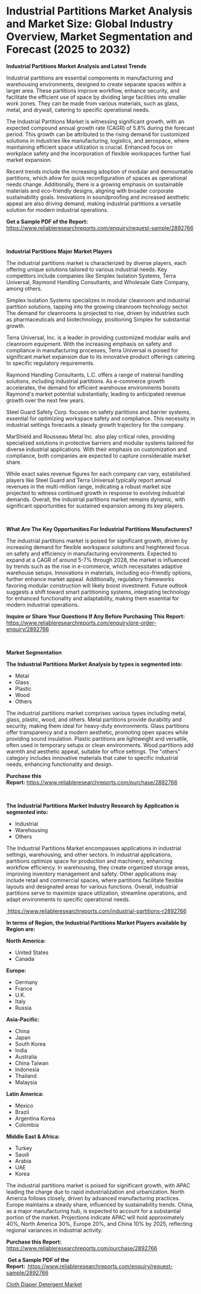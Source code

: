 <p><h1>Industrial Partitions Market Analysis and Market Size: Global Industry Overview, Market Segmentation and Forecast (2025 to 2032)</h1></p><p><strong>Industrial Partitions Market Analysis and Latest Trends</strong></p>
<p><p>Industrial partitions are essential components in manufacturing and warehousing environments, designed to create separate spaces within a larger area. These partitions improve workflow, enhance security, and facilitate the efficient use of space by dividing large facilities into smaller work zones. They can be made from various materials, such as glass, metal, and drywall, catering to specific operational needs.</p><p>The Industrial Partitions Market is witnessing significant growth, with an expected compound annual growth rate (CAGR) of 5.8% during the forecast period. This growth can be attributed to the rising demand for customized solutions in industries like manufacturing, logistics, and aerospace, where maintaining efficient space utilization is crucial. Enhanced focus on workplace safety and the incorporation of flexible workspaces further fuel market expansion.</p><p>Recent trends include the increasing adoption of modular and demountable partitions, which allow for quick reconfiguration of spaces as operational needs change. Additionally, there is a growing emphasis on sustainable materials and eco-friendly designs, aligning with broader corporate sustainability goals. Innovations in soundproofing and increased aesthetic appeal are also driving demand, making industrial partitions a versatile solution for modern industrial operations.</p></p>
<p><strong>Get a Sample PDF of the Report:&nbsp;</strong> <a href="https://www.reliableresearchreports.com/enquiry/request-sample/2892766?utm_campaign=3110&utm_medium=2&utm_source=Github&utm_content=ia&utm_term=15032025&utm_id=industrial-partitions">https://www.reliableresearchreports.com/enquiry/request-sample/2892766</a></p>
<p>&nbsp;</p>
<p><strong>Industrial Partitions Major Market Players</strong></p>
<p><p>The industrial partitions market is characterized by diverse players, each offering unique solutions tailored to various industrial needs. Key competitors include companies like Simplex Isolation Systems, Terra Universal, Raymond Handling Consultants, and Wholesale Gate Company, among others.</p><p>Simplex Isolation Systems specializes in modular cleanroom and industrial partition solutions, tapping into the growing cleanroom technology sector. The demand for cleanrooms is projected to rise, driven by industries such as pharmaceuticals and biotechnology, positioning Simplex for substantial growth.</p><p>Terra Universal, Inc. is a leader in providing customized modular walls and cleanroom equipment. With the increasing emphasis on safety and compliance in manufacturing processes, Terra Universal is poised for significant market expansion due to its innovative product offerings catering to specific regulatory requirements.</p><p>Raymond Handling Consultants, L.C. offers a range of material handling solutions, including industrial partitions. As e-commerce growth accelerates, the demand for efficient warehouse environments boosts Raymond's market potential substantially, leading to anticipated revenue growth over the next few years.</p><p>Steel Guard Safety Corp. focuses on safety partitions and barrier systems, essential for optimizing workspace safety and compliance. This necessity in industrial settings forecasts a steady growth trajectory for the company.</p><p>MarShield and Rousseau Metal Inc. also play critical roles, providing specialized solutions in protective barriers and modular systems tailored for diverse industrial applications. With their emphasis on customization and compliance, both companies are expected to capture considerable market share.</p><p>While exact sales revenue figures for each company can vary, established players like Steel Guard and Terra Universal typically report annual revenues in the multi-million range, indicating a robust market size projected to witness continued growth in response to evolving industrial demands. Overall, the industrial partitions market remains dynamic, with significant opportunities for sustained expansion among its key players.</p></p>
<p>&nbsp;</p>
<p><strong>What Are The Key Opportunities For Industrial Partitions Manufacturers?</strong></p>
<p><p>The industrial partitions market is poised for significant growth, driven by increasing demand for flexible workspace solutions and heightened focus on safety and efficiency in manufacturing environments. Expected to expand at a CAGR of around 5-7% through 2028, the market is influenced by trends such as the rise in e-commerce, which necessitates adaptive warehouse setups. Innovations in materials, including eco-friendly options, further enhance market appeal. Additionally, regulatory frameworks favoring modular construction will likely boost investment. Future outlook suggests a shift toward smart partitioning systems, integrating technology for enhanced functionality and adaptability, making them essential for modern industrial operations.</p></p>
<p><strong>Inquire or Share Your Questions If Any Before Purchasing This Report:</strong> <a href="https://www.reliableresearchreports.com/enquiry/pre-order-enquiry/2892766?utm_campaign=3110&utm_medium=2&utm_source=Github&utm_content=ia&utm_term=15032025&utm_id=industrial-partitions">https://www.reliableresearchreports.com/enquiry/pre-order-enquiry/2892766</a></p>
<p>&nbsp;</p>
<p><strong>Market Segmentation</strong></p>
<p><strong>The Industrial Partitions Market Analysis by types is segmented into:</strong></p>
<p><ul><li>Metal</li><li>Glass</li><li>Plastic</li><li>Wood</li><li>Others</li></ul></p>
<p><p>The industrial partitions market comprises various types including metal, glass, plastic, wood, and others. Metal partitions provide durability and security, making them ideal for heavy-duty environments. Glass partitions offer transparency and a modern aesthetic, promoting open spaces while providing sound insulation. Plastic partitions are lightweight and versatile, often used in temporary setups or clean environments. Wood partitions add warmth and aesthetic appeal, suitable for office settings. The "others" category includes innovative materials that cater to specific industrial needs, enhancing functionality and design.</p></p>
<p><strong>Purchase this Report:&nbsp;</strong><a href="https://www.reliableresearchreports.com/purchase/2892766?utm_campaign=3110&utm_medium=2&utm_source=Github&utm_content=ia&utm_term=15032025&utm_id=industrial-partitions">https://www.reliableresearchreports.com/purchase/2892766</a></p>
<p>&nbsp;</p>
<p><strong>The Industrial Partitions Market Industry Research by Application is segmented into:</strong></p>
<p><ul><li>Industrial</li><li>Warehousing</li><li>Others</li></ul></p>
<p><p>The Industrial Partitions Market encompasses applications in industrial settings, warehousing, and other sectors. In industrial applications, partitions optimize space for production and machinery, enhancing workflow efficiency. In warehousing, they create organized storage areas, improving inventory management and safety. Other applications may include retail and commercial spaces, where partitions facilitate flexible layouts and designated areas for various functions. Overall, industrial partitions serve to maximize space utilization, streamline operations, and adapt environments to specific operational needs.</p></p>
<p><a href="https://www.reliableresearchreports.com/industrial-partitions-r2892766?utm_campaign=3110&utm_medium=2&utm_source=Github&utm_content=ia&utm_term=15032025&utm_id=industrial-partitions">&nbsp;https://www.reliableresearchreports.com/industrial-partitions-r2892766</a></p>
<p><strong>In terms of Region, the Industrial Partitions Market Players available by Region are:</strong></p>
<p>
    <p> <strong> North America: </strong>
        <ul>
            <li>United States</li>
            <li>Canada</li>
        </ul>
        </p> 
    <p> <strong> Europe: </strong>
        <ul>
            <li>Germany</li>
            <li>France</li>
            <li>U.K.</li>
            <li>Italy</li>
            <li>Russia</li>
        </ul>
        </p> 
    <p> <strong> Asia-Pacific: </strong>
        <ul>
            <li>China</li>
            <li>Japan</li>
            <li>South Korea</li>
            <li>India</li>
            <li>Australia</li>
            <li>China Taiwan</li>
            <li>Indonesia</li>
            <li>Thailand</li>
            <li>Malaysia</li>
        </ul>
        </p> 
    <p> <strong> Latin America: </strong>
        <ul>
            <li>Mexico</li>
            <li>Brazil</li>
            <li>Argentina Korea</li>
            <li>Colombia</li>
        </ul>
        </p> 
    <p> <strong> Middle East & Africa: </strong>
        <ul>
            <li>Turkey</li>
            <li>Saudi</li>
            <li>Arabia</li>
            <li>UAE</li>
            <li>Korea</li>
        </ul>
    </p>
    </p>
<p><p>The industrial partitions market is poised for significant growth, with APAC leading the charge due to rapid industrialization and urbanization. North America follows closely, driven by advanced manufacturing practices. Europe maintains a steady share, influenced by sustainability trends. China, as a major manufacturing hub, is expected to account for a substantial portion of the market. Projections indicate APAC will hold approximately 40%, North America 30%, Europe 20%, and China 10% by 2025, reflecting regional variances in industrial activity.</p></p>
<p><strong>Purchase this Report: </strong><a href="https://www.reliableresearchreports.com/purchase/2892766?utm_campaign=3110&utm_medium=2&utm_source=Github&utm_content=ia&utm_term=15032025&utm_id=industrial-partitions">https://www.reliableresearchreports.com/purchase/2892766</a></p>
<p>&nbsp;<strong>Get a Sample PDF of the Report:&nbsp;&nbsp;</strong><a href="https://www.reliableresearchreports.com/enquiry/request-sample/2892766?utm_campaign=3110&utm_medium=2&utm_source=Github&utm_content=ia&utm_term=15032025&utm_id=industrial-partitions">https://www.reliableresearchreports.com/enquiry/request-sample/2892766</a></p>
<p><strong></strong></p>
<p><p><a href="https://github.com/rianttegang/Market-Research-Report-List-1/blob/main/cloth-diaper-detergent-market.md?utm_campaign=3110&utm_medium=2&utm_source=Github&utm_content=ia&utm_term=15032025&utm_id=industrial-partitions">Cloth Diaper Detergent Market</a></p></p>